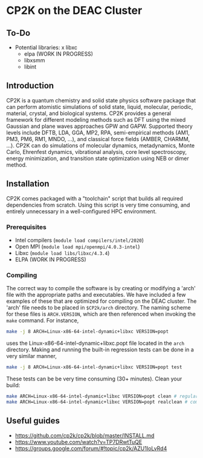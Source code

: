 # CP2K on the DEAC Cluster


## To-Do

* Potential libraries:
    x libxc
    * elpa (WORK IN PROGRESS)
    * libxsmm
    * libint


## Introduction

CP2K is a quantum chemistry and solid state physics software package that can
perform atomistic simulations of solid state, liquid, molecular, periodic,
material, crystal, and biological systems. CP2K provides a general framework for
different modeling methods such as DFT using the mixed Gaussian and plane waves
approaches GPW and GAPW. Supported theory levels include DFTB, LDA, GGA, MP2,
RPA, semi-empirical methods (AM1, PM3, PM6, RM1, MNDO, ...), and classical force
fields (AMBER, CHARMM, ...). CP2K can do simulations of molecular dynamics,
metadynamics, Monte Carlo, Ehrenfest dynamics, vibrational analysis, core level
spectroscopy, energy minimization, and transition state optimization using NEB
or dimer method.


## Installation

CP2K comes packaged with a "toolchain" script that builds all required
dependencies from scratch. Using this script is very time consuming, and
entirely unnecessary in a well-configured HPC environment.


### Prerequisites

* Intel compilers (`module load compilers/intel/2020`)
* Open MPI  (`module load mpi/openmpi/4.0.3-intel`)
* Libxc (`module load libs/libxc/4.3.4`)
* ELPA (WORK IN PROGRESS)


### Compiling

The correct way to compile the software is by creating or modifying a 'arch'
file with the appropriate paths and executables. We have included a few examples
of these that are optimized for compiling on the DEAC cluster. The 'arch' file
needs to be placed in `$CP2k/arch` directory. The naming scheme for these files
is `ARCH.VERSION`, which are then referenced when invoking the `make` command.
For instance,

```sh
make -j 8 ARCH=Linux-x86-64-intel-dynamic+libxc VERSION=popt
```

uses the Linux-x86-64-intel-dynamic+libxc.popt file located in the `arch`
directory. Making and running the built-in regression tests can be done in a
very similar manner,

```sh
make -j 8 ARCH=Linux-x86-64-intel-dynamic+libxc VERSION=popt test
```

These tests can be be very time consuming (30+ minutes). Clean your build:

```sh
make ARCH=Linux-x86-64-intel-dynamic+libxc VERSION=popt clean # regular clean
make ARCH=Linux-x86-64-intel-dynamic+libxc VERSION=popt realclean # complete restart
```


## Useful guides

* https://github.com/cp2k/cp2k/blob/master/INSTALL.md
* https://www.youtube.com/watch?v=TP7DRwtTuQE
* https://groups.google.com/forum/#!topic/cp2k/AZU1IoLvRd4
